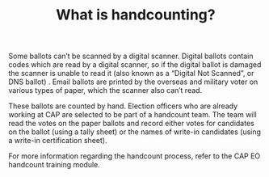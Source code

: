 ﻿---
layout: slide
title: "What is handcounting?"
---
 
Some ballots can’t be scanned by a digital scanner.  Digital ballots contain codes which are read by a digital scanner, so if the digital ballot is damaged the scanner is unable to read it (also known as a “Digital Not Scanned”, or DNS ballot) .  Email ballots are printed by the overseas and military voter on various types of paper, which the scanner also can’t read.

These ballots are counted by hand.  Election officers who are already working at CAP are selected to be part of a handcount team.  The team will read the votes on the paper ballots and record either votes for candidates on the ballot (using a tally sheet) or the names of write-in candidates (using a write-in certification sheet).

For more information regarding the handcount process, refer to the CAP EO handcount training module. 
